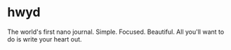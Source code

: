 # hwyd

The world's first nano journal.
Simple.
Focused.
Beautiful.
All you'll want to do is write your heart out.
